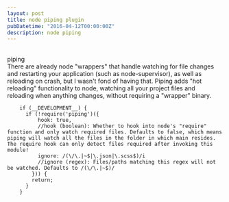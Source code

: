 ```yaml
---
layout: post
title: node piping plugin
pubDatetime: "2016-04-12T00:00:00Z"
description: node piping
---
```


<br>piping
<br>There are already node "wrappers" that handle watching for file changes and restarting your application (such as node-supervisor), as well as reloading on crash, but I wasn't fond of having that. Piping adds "hot reloading" functionality to node, watching all your project files and reloading when anything changes, without requiring a "wrapper" binary.

        if (__DEVELOPMENT__) {
          if (!require('piping')({
              hook: true,
              //hook (boolean): Whether to hook into node's "require" function and only watch required files. Defaults to false, which means piping will watch all the files in the folder in which main resides. The require hook can only detect files required after invoking this module!
              ignore: /(\/\.|~$|\.json|\.scss$)/i
              //ignore (regex): Files/paths matching this regex will not be watched. Defaults to /(\/\.|~$)/
            })) {
            return;
          }
        }
